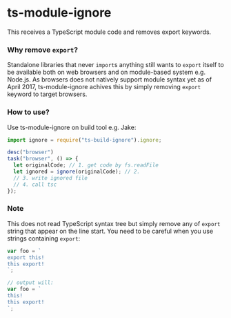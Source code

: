 # ts-module-ignore
This receives a TypeScript module code and removes export keywords.

### Why remove `export`?
Standalone libraries that never `import`s anything still wants to `export` itself to be available both on web browsers and on module-based system e.g. Node.js. As browsers does not natively support module syntax yet as of April 2017, ts-module-ignore achives this by simply removing `export` keyword to target browsers.

### How to use?

Use ts-module-ignore on build tool e.g. Jake:

```js
import ignore = require("ts-build-ignore").ignore;

desc("browser")
task("browser", () => {
  let originalCode; // 1. get code by fs.readFile
  let ignored = ignore(originalCode); // 2.
  // 3. write ignored file
  // 4. call tsc
});
```

### Note
This does not read TypeScript syntax tree but simply remove any of `export` string that appear on the line start. You need to be careful when you use strings containing `export`:

```js
var foo = `
export this!
this export!
`;

// output will:
var foo = `
this!
this export!
`;
```
